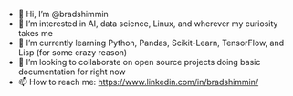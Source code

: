 - 👋 Hi, I’m @bradshimmin
- 👀 I’m interested in AI, data science, Linux, and wherever my curiosity takes me
- 🌱 I’m currently learning Python, Pandas, Scikit-Learn, TensorFlow, and Lisp (for some crazy reason)
- 💞️ I’m looking to collaborate on open source projects doing basic documentation for right now
- 📫 How to reach me: https://www.linkedin.com/in/bradshimmin/

<!---
bradshimmin/bradshimmin is a ✨ special ✨ repository because its `README.md` (this file) appears on your GitHub profile.
You can click the Preview link to take a look at your changes.
--->
